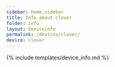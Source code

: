 ```yaml
---
sidebar: home_sidebar
title: Info about clover
folder: info
layout: deviceinfo
permalink: /devices/clover/
device: clover
---
```

{% include templates/device_info.md %}
